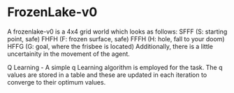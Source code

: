 # FrozenLake-v0

A frozenlake-v0 is a 4x4 grid world which looks as follows:
SFFF       (S: starting point, safe)
FHFH       (F: frozen surface, safe)
FFFH       (H: hole, fall to your doom)
HFFG       (G: goal, where the frisbee is located)
Additionally, there is a little uncertainity in the movement
of the agent.

Q Learning - A simple q Learning algorithm is employed for the task.
The q values are stored in a table and these are updated in each iteration
to converge to their optimum values.